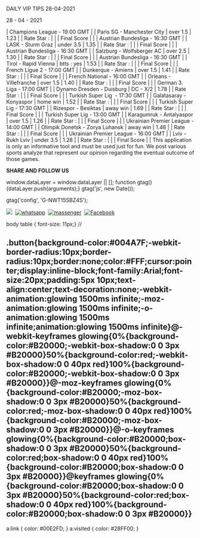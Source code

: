 

DAILY VIP TIPS 28-04-2021



28 - 04 - 2021


| Champions League - 19:00 GMT |
| Paris SG - Manchester City | over 1.5 | 1.23 |
| Rate Star : |  |
| Final Score |  |
| Austrian Bundesliga - 16:30 GMT |
| LASK - Sturm Graz | under 3.5 | 1.35 |
| Rate Star : |  |
| Final Score |  |
| Austrian Bundesliga - 16:30 GMT |
| Salzburg - Wolfsberger AC | over 2.5 | 1.30 |
| Rate Star : |  |
| Final Score |  |
| Austrian Bundesliga - 16:30 GMT |
| Tirol - Rapid Vienna | btts : yes | 1.53 |
| Rate Star : |  |
| Final Score |  |
| French Ligue 2 - 17:00 GMT |
| Dunkerque - Amiens | over 1.5 | 1.41 |
| Rate Star : |  |
| Final Score |  |
| French National - 16:00 GMT |
| Orleans - Villefranche | over 1.5 | 1.40 |
| Rate Star : |  |
| Final Score |  |
| German 3. Liga - 17:00 GMT |
| Dynamo Dresden - Duisburg | DC - X/2 | 1.78 |
| Rate Star : |  |
| Final Score |  |
| Turkish Super Lig  - 17:30 GMT |
| Galatasaray - Konyaspor | home win | 1.52 |
| Rate Star : |  |
| Final Score |  |
| Turkish Super Lig - 17:30 GMT |
| Rizespor - Besiktas | away win | 1.69 |
| Rate Star : |  |
| Final Score |  |
| Turkish Super Lig - 13:00 GMT |
| Karagumruk - Antalyaspor | over 1.5 | 1.26 |
| Rate Star : |  |
| Final Score |  |
| Ukrainian Premier League - 14:00 GMT |
| Olimpik Donetsk - Zorya Luhansk | away win | 1.46 |
| Rate Star : |  |
| Final Score |  |
| Ukrainian Premier League - 16:00 GMT |
| Lviv - Rukh Lviv | under 3.5 | 1.28 |
| Rate Star : |  |
| Final Score |  |
This application is only an informative tool and must be used just for fun. We post various sports analyze that represent our opinion regarding the eventual outcome of those games.


**SHARE AND FOLLOW US**



 window.dataLayer = window.dataLayer || [];
 function gtag(){dataLayer.push(arguments);}
 gtag('js', new Date());

 gtag('config', 'G-NWT15SBZ4S');
 


[![](https://i.imgur.com/hMEr6V3.png)](http://instaredxx.blogspot.com/?target=blank)  [![whatsapp](https://i.imgur.com/PjRqtam.png)](https://whatsappx1x.blogspot.com/?target=blank)  [![massenger](https://i.imgur.com/vKJ5HG9.png)](https://mesngrxx.blogspot.com/?target=blank)  [![Facebook](https://i.imgur.com/yBNWBgg.png)](http://www.facebook.com/sharer.php?u=https://play.google.com/store/apps/details?id=com.bettingtips.daily)  

body table { font-size: 11px;}
/*<![CDATA[*/html,body{height:100%}body{background-image:url(https://i.imgur.com/SHLWPPc.jpg);-moz-background-size:cover;-webkit-background-size:cover;background-size:cover;background-position:top center!important;background-repeat:no-repeat!important;background-attachment:fixed}.container{position:absolute;top:50%;left:50%;transform:translate(-50%,-50%)}table{width:100%;border:0px solid #fff;border-collapse:collapse;overflow:hidden;box-shadow:0 0 20px rgba(0,0,0,0.1)}th,td{padding:5px;border:1px solid #A4A4A4;background-color:rgba(255,255,255,0.2);color:#FFF}th{text-align:left}thead{th{background-color:#55608f}}tbody{tr{&:hover{background-color:rgba(255,255,255,0.3)}}td{position:relative;&:hover{&:before{content:"";position:absolute;left:0;right:0;top:-99999px;bottom:-9999px;background-color:rgba(255,255,255,0.2);z-index:-1}}}}.button{background-color:#4caf50;border:0;color:white;padding:8px 8px;text-align:center;text-decoration:none;display:inline-block;font-size:10px;font-weight:bold;margin:4px 2px;cursor:pointer;-webkit-transition-duration:.4s;transition-duration:.9s}.button1{box-shadow:0 8px 16px 0 rgba(0,0,0,0.2),0 6px 20px 0 rgba(0,0,0,0.19)}/*]]>*/

.button{background-color:#004A7F;-webkit-border-radius:10px;border-radius:10px;border:none;color:#FFF;cursor:pointer;display:inline-block;font-family:Arial;font-size:20px;padding:5px 10px;text-align:center;text-decoration:none;-webkit-animation:glowing 1500ms infinite;-moz-animation:glowing 1500ms infinite;-o-animation:glowing 1500ms infinite;animation:glowing 1500ms infinite}@-webkit-keyframes glowing{0%{background-color:#B20000;-webkit-box-shadow:0 0 3px #B20000}50%{background-color:red;-webkit-box-shadow:0 0 40px red}100%{background-color:#B20000;-webkit-box-shadow:0 0 3px #B20000}}@-moz-keyframes glowing{0%{background-color:#B20000;-moz-box-shadow:0 0 3px #B20000}50%{background-color:red;-moz-box-shadow:0 0 40px red}100%{background-color:#B20000;-moz-box-shadow:0 0 3px #B20000}}@-o-keyframes glowing{0%{background-color:#B20000;box-shadow:0 0 3px #B20000}50%{background-color:red;box-shadow:0 0 40px red}100%{background-color:#B20000;box-shadow:0 0 3px #B20000}}@keyframes glowing{0%{background-color:#B20000;box-shadow:0 0 3px #B20000}50%{background-color:red;box-shadow:0 0 40px red}100%{background-color:#B20000;box-shadow:0 0 3px #B20000}} 
-




a:link { color: #00E2FD; } a:visited { color: #28FF00; }




